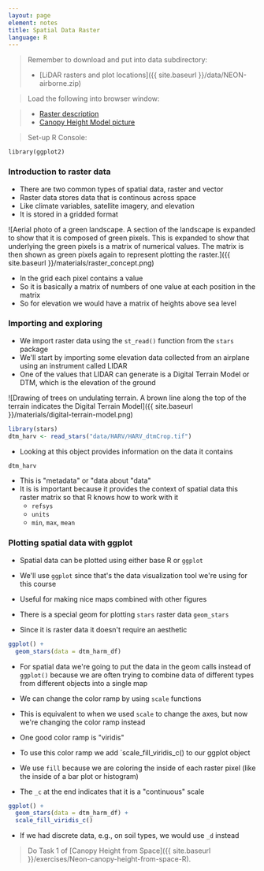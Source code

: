 ```yaml
---
layout: page
element: notes
title: Spatial Data Raster
language: R
--- 
```


> Remember to download and put into data subdirectory:
>
> * [LiDAR rasters and plot locations]({{ site.baseurl }}/data/NEON-airborne.zip)

> Load the following into browser window:

> * [Raster description](https://datacarpentry.org/organization-geospatial/01-intro-raster-data/)
> * [Canopy Height Model picture](https://datacarpentry.org/r-raster-vector-geospatial/images/dc-spatial-raster/lidarTree-height.png)

> Set-up R Console:

```
library(ggplot2)
```

### Introduction to raster data

* There are two common types of spatial data, raster and vector
* Raster data stores data that is continous across space
* Like climate variables, satellite imagery, and elevation
* It is stored in a gridded format

![Aerial photo of a green landscape.
A section of the landscape is expanded to show that it is composed of green pixels.
This is expanded to show that underlying the green pixels is a matrix of numerical values.
The matrix is then shown as green pixels again to represent plotting the raster.]({{ site.baseurl }}/materials/raster_concept.png)

* In the grid each pixel contains a value
* So it is basically a matrix of numbers of one value at each position in the matrix
* So for elevation we would have a matrix of heights above sea level

### Importing and exploring

* We import raster data using the `st_read()` function from the `stars` package
* We'll start by importing some elevation data collected from an airplane using an instrument called LIDAR
* One of the values that LIDAR can generate is a Digital Terrain Model or DTM, which is the elevation of the ground

![Drawing of trees on undulating terrain.
A brown line along the top of the terrain indicates the Digital Terrain Model]({{ site.baseurl }}/materials/digital-terrain-model.png)

```r
library(stars)
dtm_harv <- read_stars("data/HARV/HARV_dtmCrop.tif")
```

* Looking at this object provides information on the data it contains

```r
dtm_harv
```

* This is "metadata" or "data about "data"
* It is is important because it provides the context of spatial data this raster matrix so that R knows how to work with it
    * `refsys`
    * `units`
    * `min`, `max`, `mean`


### Plotting spatial data with ggplot

* Spatial data can be plotted using either base R or `ggplot`
* We'll use `ggplot` since that's the data visualization tool we're using for this course
* Useful for making nice maps combined with other figures

* There is a special geom for plotting `stars` raster data `geom_stars`
* Since it is raster data it doesn't require an aesthetic

```r
ggplot() +
  geom_stars(data = dtm_harm_df)
```

* For spatial data we're going to put the data in the geom calls instead of `ggplot()` because we are often trying to combine data of different types from different objects into a single map

* We can change the color ramp by using `scale` functions
* This is equivalent to when we used `scale` to change the axes, but now we're changing the color ramp instead
* One good color ramp is "viridis"
* To use this color ramp we add `scale_fill_viridis_c() to our ggplot object
* We use `fill` because we are coloring the inside of each raster pixel (like the inside of a bar plot or histogram)
* The `_c` at the end indicates that it is a "continuous" scale

```r
ggplot() +
  geom_stars(data = dtm_harm_df) +
  scale_fill_viridis_c()
```

* If we had discrete data, e.g., on soil types, we would use `_d` instead

> Do Task 1 of [Canopy Height from Space]({{ site.baseurl }}/exercises/Neon-canopy-height-from-space-R).
